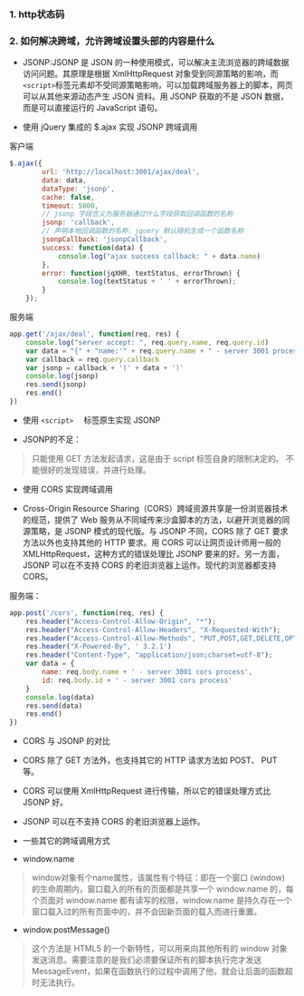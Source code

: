 ### 1. http状态码


### 2. 如何解决跨域，允许跨域设置头部的内容是什么

+ JSONP:JSONP 是 JSON 的一种使用模式，可以解决主流浏览器的跨域数据访问问题。其原理是根据 XmlHttpRequest 对象受到同源策略的影响，而` <script> `标签元素却不受同源策略影响，可以加载跨域服务器上的脚本，网页可以从其他来源动态产生 JSON 资料。用 JSONP 获取的不是 JSON 数据，而是可以直接运行的 JavaScript 语句。

+ 使用 jQuery 集成的 $.ajax 实现 JSONP 跨域调用

客户端
```js
$.ajax({
        url: 'http://localhost:3001/ajax/deal',
        data: data,
        dataType: 'jsonp',
        cache: false,
        timeout: 5000,
        // jsonp 字段含义为服务器通过什么字段获取回调函数的名称
        jsonp: 'callback',
        // 声明本地回调函数的名称，jquery 默认随机生成一个函数名称
        jsonpCallback: 'jsonpCallback',
        success: function(data) {
            console.log("ajax success callback: " + data.name)
        },
        error: function(jqXHR, textStatus, errorThrown) {
            console.log(textStatus + ' ' + errorThrown);
        }
    });
```
服务端
```js
app.get('/ajax/deal', function(req, res) {
    console.log("server accept: ", req.query.name, req.query.id)
    var data = "{" + "name:'" + req.query.name + " - server 3001 process'," + "id:'" + req.query.id + " - server 3001 process'" +"}"
    var callback = req.query.callback
    var jsonp = callback + '(' + data + ')'
    console.log(jsonp)
    res.send(jsonp)
    res.end()
})
```
+ 使用 `<script>	` 标签原生实现 JSONP

+ JSONP的不足：
> 只能使用 GET 方法发起请求，这是由于 script 标签自身的限制决定的。
不能很好的发现错误，并进行处理。

+  使用 CORS 实现跨域调用

+ Cross-Origin Resource Sharing（CORS）跨域资源共享是一份浏览器技术的规范，提供了 Web 服务从不同域传来沙盒脚本的方法，以避开浏览器的同源策略，是 JSONP 模式的现代版。与 JSONP 不同，CORS 除了 GET 要求方法以外也支持其他的 HTTP 要求。用 CORS 可以让网页设计师用一般的 XMLHttpRequest，这种方式的错误处理比 JSONP 要来的好。另一方面，JSONP 可以在不支持 CORS 的老旧浏览器上运作。现代的浏览器都支持 CORS。

服务端：
```js
app.post('/cors', function(req, res) {
    res.header("Access-Control-Allow-Origin", "*");
    res.header("Access-Control-Allow-Headers", "X-Requested-With");
    res.header("Access-Control-Allow-Methods", "PUT,POST,GET,DELETE,OPTIONS");
    res.header("X-Powered-By", ' 3.2.1')
    res.header("Content-Type", "application/json;charset=utf-8");
    var data = {
        name: req.body.name + ' - server 3001 cors process',
        id: req.body.id + ' - server 3001 cors process'
    }
    console.log(data)
    res.send(data)
    res.end()
})
```

+ CORS 与 JSONP 的对比

+ CORS 除了 GET 方法外，也支持其它的 HTTP 请求方法如 POST、 PUT 等。
+ CORS 可以使用 XmlHttpRequest 进行传输，所以它的错误处理方式比 JSONP 好。
+ JSONP 可以在不支持 CORS 的老旧浏览器上运作。

+ 一些其它的跨域调用方式

+ window.name

> window对象有个name属性，该属性有个特征：即在一个窗口 (window) 的生命周期内，窗口载入的所有的页面都是共享一个 window.name 的，每个页面对 window.name 都有读写的权限，window.name 是持久存在一个窗口载入过的所有页面中的，并不会因新页面的载入而进行重置。

+ window.postMessage()

> 这个方法是 HTML5 的一个新特性，可以用来向其他所有的 window 对象发送消息。需要注意的是我们必须要保证所有的脚本执行完才发送 MessageEvent，如果在函数执行的过程中调用了他，就会让后面的函数超时无法执行。











